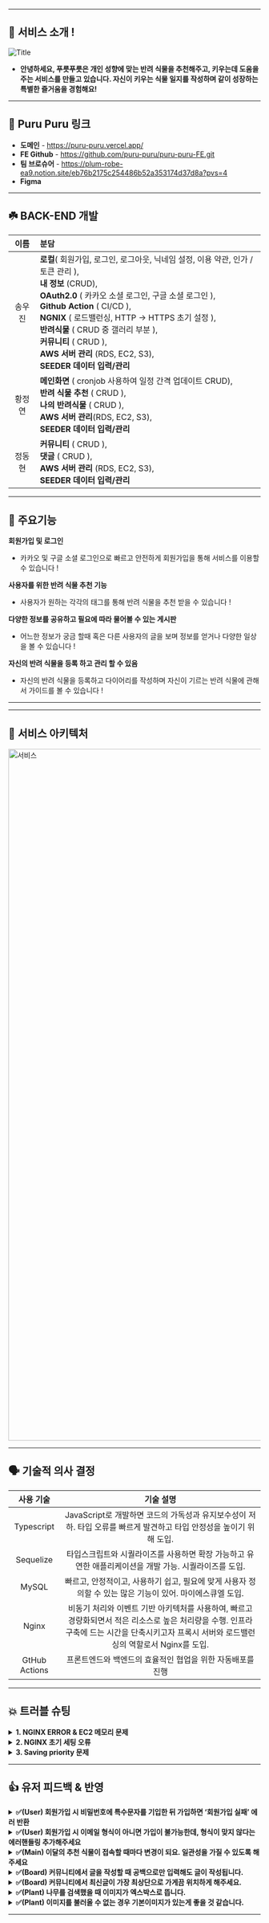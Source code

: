 ***
## 🌿 서비스 소개 !

![Title](https://github.com/puru-puru/puru-puru-FE/assets/105138020/bd9ef7a4-60b7-48a8-b303-3b9fb2777c9f)
- **안녕하세요, 푸릇푸릇은 개인 성향에 맞는 반려 식물을 추천해주고, 키우는데 도움을 주는 서비스를 만들고 있습니다. 
  자신이 키우는 식물 일지를 작성하며 같이 성장하는 특별한 즐거움을 경험해요!**

***

## 🌱 Puru Puru 링크
- **도메인** - https://puru-puru.vercel.app/
- **FE Github** - https://github.com/puru-puru/puru-puru-FE.git
- **팀 브로슈어** - https://plum-robe-ea9.notion.site/eb76b2175c254486b52a353174d37d8a?pvs=4
- **Figma**

***

## ☘️ BACK-END 개발

|이름|분담|
|:---:|:---|
|송우진| **로컬**( 회원가입, 로그인, 로그아웃, 닉네임 설정, 이용 약관, 인가 / 토큰 관리 ), <br> **내 정보** (CRUD), <br> **OAuth2.0** ( 카카오 소셜 로그인, 구글 소셜 로그인 ), <br> **Github Action** ( CI/CD ), <br> **NGNIX** ( 로드밸런싱, HTTP → HTTPS 초기 설정 ), <br> **반려식물** ( CRUD 중 갤러리 부분 ), <br> **커뮤니티** ( CRUD ), <br> **AWS 서버 관리** (RDS, EC2, S3), <br> **SEEDER 데이터 입력/관리** |
|황정연| **메인화면** ( cronjob 사용하여 일정 간격 업데이트 CRUD), <br> **반려 식물 추천** ( CRUD ), <br> **나의 반려식물** ( CRUD ), <br> **AWS 서버 관리**(RDS, EC2, S3), <br> **SEEDER 데이터 입력/관리**|
|정동현| **커뮤니티** ( CRUD ), <br> **댓글** ( CRUD ), <br> **AWS 서버 관리** (RDS, EC2, S3), <br> **SEEDER 데이터 입력/관리** |

***

## 🌾 주요기능


**회원가입 및 로그인**
- 카카오 및 구글 소셜 로그인으로 빠르고 안전하게 회원가입을 통해 서비스를 이용할 수 있습니다 !


**사용자를 위한 반려 식물 추천 기능**
- 사용자가 원하는 각각의 태그를 통해 반려 식물을 추천 받을 수 있습니다 !


**다양한 정보를 공유하고 필요에 따라 물어볼 수 있는 게시판**
- 어느한 정보가 궁금 할때 혹은 다른 사용자의 글을 보며 정보를 얻거나 다양한 일상을 볼 수 있습니다 !


**자신의 반려 식물을 등록 하고 관리 할 수 있음**
- 자신의 반려 식물을 등록하고 다이어리를 작성하며 자신이 기르는 반려 식물에 관해서 가이드를 볼 수 있습니다 !


****

***

## 📜 서비스 아키텍처
<img width="1378" alt="서비스" src="https://github.com/puru-puru/puru-puru-BE/assets/152770526/e1263590-8686-4a6a-853f-09bc6e862cf4">

***

## 🗣️ 기술적 의사 결정

|사용 기술|기술 설명|
|:---:|:---:|
|Typescript|JavaScript로 개발하면 코드의 가독성과 유지보수성이 저하. 타입 오류를 빠르게 발견하고 타입 안정성을 높이기 위해 도입.|
|Sequelize|타입스크립트와 시퀄라이즈를 사용하면 확장 가능하고 유연한 애플리케이션을 개발 가능. 시퀄라이즈를 도입.|
|MySQL|빠르고, 안정적이고, 사용하기 쉽고, 필요에 맞게 사용자 정의할 수 있는 많은 기능이 있어. 마이에스큐엘 도입.|
|Nginx|비동기 처리와 이벤트 기반 아키텍처를 사용하여, 빠르고 경량화되면서 적은 리소스로 높은 처리량을 수행. 인프라 구축에 드는 시간을 단축시키고자 프록시 서버와 로드밸런싱의 역할로서 Nginx를 도입.|
|GtHub Actions|프론트엔드와 백엔드의 효율적인 협업을 위한 자동배포를 진행|

***

## 💥 트러블 슈팅

<details>
  <summary><b>1. NGINX ERROR & EC2 메모리 문제</b></summary>
  <div markdown="1">
    <ul>
      <li>1-1 : Typescript 사용시 웹 브라우저가 TS 파일을 읽지 못해 배포 환경에서 tsc -w 를 사용하여 TS 파일을 JS 파일로 변환시 EC2 서버의 메모리가 부족해 변환을 하지 못하는 문제 발생 → </li>
      <li>1-2 : EC2 메모리를 t2.micro 에서 small로 변환 으로 해결 → </li>
       <li>2-1 : IP 주소가 바뀌어 연결해 놓은 도메인에 접근을 하지 못하는 상황 발생 </li>
       <li>2-2 : 재 설정된 IP 주소로 가비아 및 NGINX 에 적용 후에 다시 시도 → Permission denied 라는 NGNIX 에러 발생 → 구글링 결과 /xxx/xxx/bulid/index.html, failed 라는 경로에 해당 권한이 없어 접근 하지 못하는 것 이라는 정보 를 얻고 → </li>
       <li>2-3 :  NGINX 에서 root 으로 설정한 디렉토리 경로의 권한 을 확인하고 → </li>
       <li>2-4 : 해당 유저 그룹을 /etc/nginx/nginx.conf 에서 일치 시키며 에러를 해결. </li>
       <li><img width="811" alt="해당룻" src="https://github.com/puru-puru/puru-puru-BE/assets/152770526/1fe7a8ef-81b1-40ad-889d-9b58f99b29cc">
</li>
       <li>2-5 : 유저 그룹을 파악 하고  /etc/nginx/nginx.conf 에서 일치 시키며 해결.</li>
       <li><img width="811" alt="해결" src="https://github.com/puru-puru/puru-puru-BE/assets/152770526/5deaf9e7-4be0-4cec-823c-affe1a377221">
</li>
    </ul>
  </div>
</details>

<details>
  <summary><b>2. NGINX 초기 세팅 오류 </b></summary>
  <div markdown="2">
    <ul>
      <li>1-1 : 엔지닉스를 사용하여 로드밸런싱을 구축 하기 전 파일 백업 하는과정 →
cp -rvf ngnix nginx_bak 하는 과정에 → Permission denied 가 출력이 되었음. → </li>
      <li>1-2 : 구글링 결과 ( 스택 오버 플로우 )
nginx소유한 ngnix 프로세스에서 생성된 로그 파일을 볼 수 있는 권한이 없기 때문에 표시됩니다 라는 정보를 얻고 → </li>
       <li>1-3 : 앞에 sudo 를 붙여 권한을 변경 함으로 해당 문제 해결.</li>
       <li><img width="682" alt="첫 문제 해결" src="https://github.com/puru-puru/puru-puru-BE/assets/152770526/db502d6c-772a-441c-9e35-23ec02733717">
</li>
       <li>1-4 : 이후 진행을 해보려 했을때 지속 되는 nginx -t 테스트 명령어 실패, 및 권한 오류 발생 → </li>
       <li>1-5 : 구글링 결과 ( 스택 오버 플로우 )→ <br><br> 1. 구성에서 가져온 파일 내부에 오타가 있을 수 있습니다. <br><br>
2. 공식 Nginx CookBook의 최신 버전에 따르면, 우리는 내부에서 어떤 구성도 생성할 필요가 없습니다. `/etc/nginx/sites-enabled/`이것은 이전 관행이었으며 현재는 더 이상 사용되지 않습니다. <br><br>
3. nginx.conf 파일 내부중 내용을 
`include /etc/nginx/conf.d/includes-optional/cpanel-proxy-vendors/*.conf;` 으로 교체 하여도 지속된 오류 발생 <br> </li>
       <li>1-6 : 많은 과정을 거쳤으나. 도출된 결과는 기본적으로 NGNIX 초기 세팅 부분에서 잘못되었고 → 이후 다시 NGINX 초기 세팅 마무리 후.→ </li>
      ``` 
      
      upstream myserver {
        server xxx.xx.x.xxx:xxx; <-- 프라이빗 ip 
        server xxx.xx.xx.x:xxx; <-- 프라이빗 ip 
    }

    server {
          listen 80;
          server_name xxx.xxxxx.xxx;<-- 내가 연결할 도메인. 입력


        location / {
          proxy_pass http://myserver;
          proxy_set_header X-Real-IP $remote_addr;
          proxy_set_header X-Forwarded-For $proxy_add_x_forwarded_for;
          proxy_set_header Host $http_host;
      }
    } 
    ```
  <li>1-7: 해당 방식으로 처음 부터 로드밸런싱을 진행할 IP 및 도메인을 미리 입력하고 certbot --nginx 명령어를 통해서 서브 서버로 사용할 주소 까지 certbot 에서 자동으로 입력하여 해결 할 수 있었음.</li>  
  </ul>
  </div>
</details>

<details>
  <summary><b>3. Saving priority 문제 </b></summary>
  <div markdown="3">
    <ul>
      <li>문제</li>
      <li>두 개의 api인 ‘나의 반려 식물 일지 등록’과 해당 일지에 ‘식물 등록’가 있다.</li>
      <li>이 둘이 합쳐져 ‘식물 일지’ 데이터가 형성되는게 기본 방침</li>
      <li>첫 번째 api인 ‘나의 반려 식물 일지 등록’만 했을 데이터가 완성되지 않을 채 생기고 저장된다는 버그가 발생했다.</li>
      <br><br>
      <li>시도 방법</li>
      <li>구글과 chatGPT에 여러 질문을 문의하였는데, 두 개의 post 하는 api에서 두 번째 api가 실행될 때 최종적으로 1, 2번째에서 수신한 데이터가 최종적으로 저장되게 하는 가능성에 대한 것이었다.</li>
      <li>GPT가 추천하는 transaction을 이용하여 처음에 비즈니스 로직을 구성을 하였는데, 정확한 원리는 잘 모르고, 클론코딩을 하는 방식으로 작성해서 인지 부족함을 느꼈다. 또한 해당 코딩은 작동하지 않았다.</li>
      <li>3계층 아키텍처를 이용하는 만큼, 레포지토리의 로직을 따로 빼와서 사용할 수 있는 방법이 있을까 고안을 해보았으나, 첫 번째에서 두 번째 api로 넘어가면서 입력 받은 데이터가 날아갈 수 있다는 위험이 있었다.</li>
      <br><br>
      <li>해결</li>
      <li>deletedAt의 활용. 현 비즈니스 로직을 멘토님 권고사항에 따라 물리적으로 삭제가 되는 것이 아닌 deletedAt의 값이 null에서 값을 넣는 것으로 처리하고 있는 만큼, 이를 활용하고자 했다.</li>
      <li>먼저 첫 번째 api로 인해 생성된 데이터는 deletedAt의 값을 자동으로 넣게 한 다음, 두 번째 api로 건너가 사용자가 성공적으로 데이터를 입력해서 받을 경우, deletedAt의 값을 다시 null 처리를 하여 사용자에게 보여지게 하는 방식을 선택하였다.</li>
      <li>만약 첫 번째 api만 거친 미완성 데이터는 db상 보관하더라도 deletedAt의 값이 null이 아니므로 사용자에게는 해당 데이터가 보이지 않는다.</li>
  </ul>
  </div>
</details>

***

## 👍 유저 피드백 & 반영

<details>
  <summary><b>✅(User) 회원가입 시 비밀번호에 특수문자를 기입한 뒤 가입하면 ‘회원가입 실패’ 에러 반환</b></summary>
  <div markdown="3">
    <ul>
      <li>1. 사용자 로컬 가입시에 비밀번호에 특수 문자를 넣는다는걸 고려 하지 못하여 유효성에 추가를 하지 않았음.<br>  2. 현재는 비밀번호 입력시에 특수 문자도 넣을 수 있도록 유효성 수정. </li>
    </ul>
  </div>
</details>

<details>
  <summary><b>✅(User) 회원가입 시 이메일 형식이 아니면 가입이 불가능한데, 형식이 맞지 않다는 에러핸들링 추가해주세요</b></summary>
  <div markdown="4">
    <ul>
      <li>1. 기존에는 test@test.com 을 입력을 해도 가입이 되는 경우... 발생..<br> 2. 도메인 유효성을 추가 및 수정 함 으로 해결. </li>
    </ul>
  </div>
</details>

<details>
  <summary><b>✅(Main) 이달의 추천 식물이 접속할 때마다 변경이 되요. 일관성을 가질 수 있도록 해주세요</b></summary>
  <div markdown="5">
    <ul>
      <li>1. 기존에는 식물 db에서 라우트를 호출 할 때마다 랜덤으로 식물을 추첨해 보내주는 식이었음 → 새롭게 접속할 때마다 새로운 식물이 화면에 뿌려짐 <br> 2. 추천 식물을 뿌려주는 별도의 db를 만들도 cronjob을 사용해 1달 주기로 새로운 식물이 들어오고, 기존 식물은 deletedAt 처리를 하여는 방식으로 변경.</li>
    </ul>
  </div>
</details>

<details>
  <summary><b>✅(Board) 커뮤니티에서 글을 작성할 때 공백으로만 입력해도 글이 작성됩니다.</b></summary>
  <div markdown="6">
    <ul>
      <li>1. 유효성 검사를 충분히 하지 못해서 공백 으로만 입력 해도 작성이 되는 경우 발생.<br> 2. 현재는 글 작성 부분 유효성을 추가 및 수정 하여 제목은 최소 2자 이상 내용은 5자 이상으로 수정 </li>
    </ul>
  </div>
</details>

<details>
  <summary><b>✅(Board) 커뮤니티에서 최신글이 가장 최상단으로 가게끔 위치하게 해주세요.</b></summary>
  <div markdown="7">
    <ul>
      <li>1. 보드쪽 부분에 order: [['createdAt', 'DESC']] 을 추가 함으로 수정 </li>
    </ul>
  </div>
</details>

<details>
  <summary><b>✅(Plant) 나무를 검색했을 때 이미지가 엑스박스로 뜹니다.</b></summary>
  <div markdown="8">
    <ul>
      <li>1. 식물 데이터 상에서 이미지가 안나오는 파일이 있기에 검수 및 수정. </li>
    </ul>
  </div>
</details>

<details>
  <summary><b>✅(Plant) 이미지를 불러올 수 없는 경우 기본이미지가 있는게 좋을 것 같습니다.</b></summary>
  <div markdown="9">
    <ul>
      <li>1. 기본 이미지를 넣을 수 있는 모델을 만들어 수정. </li>
    </ul>
  </div>
</details>

***
